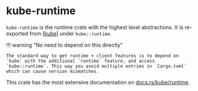 # kube-runtime

`kube-runtime` is the runtime crate with the highest level abstractions.
It is re-exported from [[kube]] under `kube::runtime`.

!!! warning "No need to depend on this directly"

    The standard way to get runtime + client features is to depend on `kube` with the additional `runtime` feature, and access `kube::runtime`. This way you avoid multiple entries in `Cargo.toml` which can cause version mismatches.

This crate has the most extensive documentation on [docs.rs/kube/runtime](https://docs.rs/kube/latest/kube/runtime/index.html).

[//begin]: # "Autogenerated link references for markdown compatibility"
[kube]: kube "kube"
[//end]: # "Autogenerated link references"
